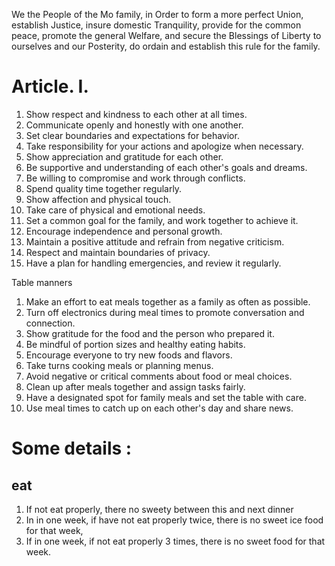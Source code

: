 We the People of the Mo family, in Order to form a more perfect Union, establish Justice, insure domestic Tranquility, 
provide for the common peace, promote the general Welfare, and secure the Blessings of Liberty to ourselves and our Posterity, 
do ordain and establish this rule for the family.

# Article. I.

1. Show respect and kindness to each other at all times.
1. Communicate openly and honestly with one another.
1. Set clear boundaries and expectations for behavior.
1. Take responsibility for your actions and apologize when necessary.
1. Show appreciation and gratitude for each other.
1. Be supportive and understanding of each other's goals and dreams.
1. Be willing to compromise and work through conflicts.
1. Spend quality time together regularly.
1. Show affection and physical touch.
1. Take care of physical and emotional needs.
1. Set a common goal for the family, and work together to achieve it.
1. Encourage independence and personal growth.
1. Maintain a positive attitude and refrain from negative criticism.
1. Respect and maintain boundaries of privacy.
1. Have a plan for handling emergencies, and review it regularly.


Table manners 

1. Make an effort to eat meals together as a family as often as possible.
1. Turn off electronics during meal times to promote conversation and connection.
1. Show gratitude for the food and the person who prepared it.
1. Be mindful of portion sizes and healthy eating habits.
1. Encourage everyone to try new foods and flavors.
1. Take turns cooking meals or planning menus.
1. Avoid negative or critical comments about food or meal choices.
1. Clean up after meals together and assign tasks fairly.
1. Have a designated spot for family meals and set the table with care.
1. Use meal times to catch up on each other's day and share news.



# Some details :
## eat
1. If not eat properly, there no sweety between this and next dinner
2. In in one week, if have not eat properly twice, there is no sweet ice food for that week,
3. If in one week, if not eat properly 3 times, there is no sweet food for that week. 


